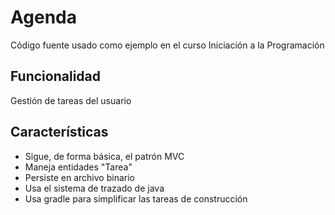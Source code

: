 # Agenda

Código fuente usado como ejemplo en el curso Iniciación a la Programación

## Funcionalidad
Gestión de tareas del usuario

## Características
- Sigue, de forma básica, el patrón MVC
- Maneja entidades "Tarea"
- Persiste en archivo binario
- Usa el sistema de trazado de java
- Usa gradle para simplificar las tareas de construcción
